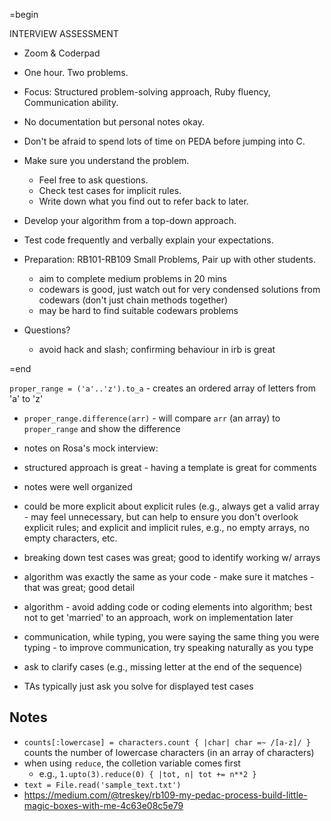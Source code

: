 =begin

INTERVIEW ASSESSMENT

- Zoom & Coderpad
- One hour. Two problems.
- Focus: Structured problem-solving approach, Ruby fluency, Communication ability.
- No documentation but personal notes okay.
- Don't be afraid to spend lots of time on PEDA before jumping into C.
- Make sure you understand the problem.
  - Feel free to ask questions.
  - Check test cases for implicit rules.
  - Write down what you find out to refer back to later.
- Develop your algorithm from a top-down approach.
- Test code frequently and verbally explain your expectations.
- Preparation: RB101-RB109 Small Problems, Pair up with other students.
    - aim to complete medium problems in 20 mins
    - codewars is good, just watch out for very condensed solutions from codewars (don't just chain methods together)
    - may be hard to find suitable codewars problems

- Questions?
  - avoid hack and slash;  confirming behaviour in irb is great

=end

`proper_range = ('a'..'z').to_a` - creates an ordered array of letters from 'a' to 'z'
- `proper_range.difference(arr)` - will compare `arr` (an array) to `proper_range` and show the difference

- notes on Rosa's mock interview:
- structured approach is great - having a template is great for comments
- notes were well organized
- could be more explicit about explicit rules (e.g., always get a valid array - may feel unnecessary, but can help to ensure you don't overlook explicit rules;  and explicit and implicit rules, e.g., no empty arrays, no empty characters, etc.
- breaking down test cases was great; good to identify working w/ arrays
- algorithm was exactly the same as your code - make sure it matches - that was great;  good detail
- algorithm - avoid adding code or coding elements into algorithm;  best not to get 'married' to an approach, work on implementation later
- communication, while typing, you were saying the same thing you were typing - to improve communication, try speaking naturally as you type
- ask to clarify cases (e.g., missing letter at the end of the sequence)
- TAs typically just ask you solve for displayed test cases

## Notes
- `counts[:lowercase] = characters.count { |char| char =~ /[a-z]/ }` counts the number of lowercase characters (in an array of characters)
- when using `reduce`, the colletion variable comes first
  - e.g., `1.upto(3).reduce(0) { |tot, n| tot += n**2 }`
- `text = File.read('sample_text.txt')`
- https://medium.com/@treskey/rb109-my-pedac-process-build-little-magic-boxes-with-me-4c63e08c5e79
